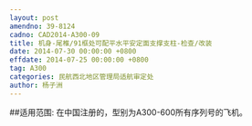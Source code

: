 ```yaml
---
layout: post
amendno: 39-8124
cadno: CAD2014-A300-09
title: 机身-尾椎/91框处可配平水平安定面支撑支柱-检查/改装
date: 2014-07-30 00:00:00 +0800
effdate: 2014-07-25 00:00:00 +0800
tag: A300
categories: 民航西北地区管理局适航审定处
author: 杨子洲
---
```


##适用范围:
在中国注册的，型别为A300-600所有序列号的飞机。

